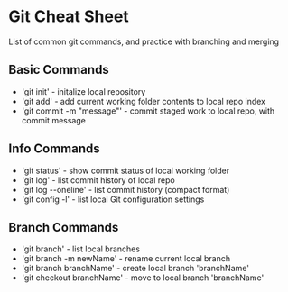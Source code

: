 # Git Cheat Sheet

List of common git commands, and practice with branching and merging

## Basic Commands
* 'git init' - initalize local repository
* 'git add' - add current working folder contents to local repo index
* 'git commit -m "message"' - commit staged work to local repo, with commit message

## Info Commands
* 'git status' - show commit status of local working folder
* 'git log' - list commit history of local repo
* 'git log --oneline' - list commit history (compact format)
* 'git config -l' - list local Git configuration settings

## Branch Commands
* 'git branch' - list local branches
* 'git branch -m newName' - rename current local branch
* 'git branch branchName' - create local branch 'branchName'
* 'git checkout branchName' - move to local branch 'branchName'

